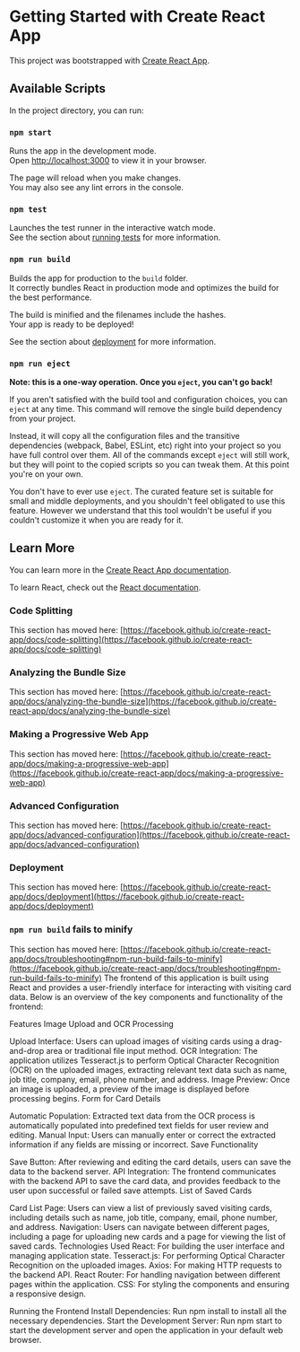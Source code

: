 # Getting Started with Create React App

This project was bootstrapped with [Create React App](https://github.com/facebook/create-react-app).

## Available Scripts

In the project directory, you can run:

### `npm start`

Runs the app in the development mode.\
Open [http://localhost:3000](http://localhost:3000) to view it in your browser.

The page will reload when you make changes.\
You may also see any lint errors in the console.

### `npm test`

Launches the test runner in the interactive watch mode.\
See the section about [running tests](https://facebook.github.io/create-react-app/docs/running-tests) for more information.

### `npm run build`

Builds the app for production to the `build` folder.\
It correctly bundles React in production mode and optimizes the build for the best performance.

The build is minified and the filenames include the hashes.\
Your app is ready to be deployed!

See the section about [deployment](https://facebook.github.io/create-react-app/docs/deployment) for more information.

### `npm run eject`

**Note: this is a one-way operation. Once you `eject`, you can't go back!**

If you aren't satisfied with the build tool and configuration choices, you can `eject` at any time. This command will remove the single build dependency from your project.

Instead, it will copy all the configuration files and the transitive dependencies (webpack, Babel, ESLint, etc) right into your project so you have full control over them. All of the commands except `eject` will still work, but they will point to the copied scripts so you can tweak them. At this point you're on your own.

You don't have to ever use `eject`. The curated feature set is suitable for small and middle deployments, and you shouldn't feel obligated to use this feature. However we understand that this tool wouldn't be useful if you couldn't customize it when you are ready for it.

## Learn More

You can learn more in the [Create React App documentation](https://facebook.github.io/create-react-app/docs/getting-started).

To learn React, check out the [React documentation](https://reactjs.org/).

### Code Splitting

This section has moved here: [https://facebook.github.io/create-react-app/docs/code-splitting](https://facebook.github.io/create-react-app/docs/code-splitting)

### Analyzing the Bundle Size

This section has moved here: [https://facebook.github.io/create-react-app/docs/analyzing-the-bundle-size](https://facebook.github.io/create-react-app/docs/analyzing-the-bundle-size)

### Making a Progressive Web App

This section has moved here: [https://facebook.github.io/create-react-app/docs/making-a-progressive-web-app](https://facebook.github.io/create-react-app/docs/making-a-progressive-web-app)

### Advanced Configuration

This section has moved here: [https://facebook.github.io/create-react-app/docs/advanced-configuration](https://facebook.github.io/create-react-app/docs/advanced-configuration)

### Deployment

This section has moved here: [https://facebook.github.io/create-react-app/docs/deployment](https://facebook.github.io/create-react-app/docs/deployment)

### `npm run build` fails to minify

This section has moved here: [https://facebook.github.io/create-react-app/docs/troubleshooting#npm-run-build-fails-to-minify](https://facebook.github.io/create-react-app/docs/troubleshooting#npm-run-build-fails-to-minify)
The frontend of this application is built using React and provides a user-friendly interface for interacting with visiting card data. Below is an overview of the key components and functionality of the frontend:

Features
Image Upload and OCR Processing

Upload Interface: Users can upload images of visiting cards using a drag-and-drop area or traditional file input method.
OCR Integration: The application utilizes Tesseract.js to perform Optical Character Recognition (OCR) on the uploaded images, extracting relevant text data such as name, job title, company, email, phone number, and address.
Image Preview: Once an image is uploaded, a preview of the image is displayed before processing begins.
Form for Card Details

Automatic Population: Extracted text data from the OCR process is automatically populated into predefined text fields for user review and editing.
Manual Input: Users can manually enter or correct the extracted information if any fields are missing or incorrect.
Save Functionality

Save Button: After reviewing and editing the card details, users can save the data to the backend server.
API Integration: The frontend communicates with the backend API to save the card data, and provides feedback to the user upon successful or failed save attempts.
List of Saved Cards

Card List Page: Users can view a list of previously saved visiting cards, including details such as name, job title, company, email, phone number, and address.
Navigation: Users can navigate between different pages, including a page for uploading new cards and a page for viewing the list of saved cards.
Technologies Used
React: For building the user interface and managing application state.
Tesseract.js: For performing Optical Character Recognition on the uploaded images.
Axios: For making HTTP requests to the backend API.
React Router: For handling navigation between different pages within the application.
CSS: For styling the components and ensuring a responsive design.

Running the Frontend
Install Dependencies: Run npm install to install all the necessary dependencies.
Start the Development Server: Run npm start to start the development server and open the application in your default web browser.
